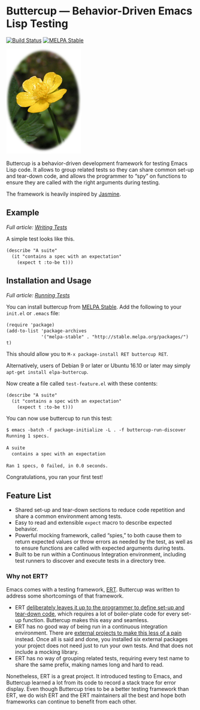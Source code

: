 # Buttercup — Behavior-Driven Emacs Lisp Testing

[![Build Status](https://api.travis-ci.org/jorgenschaefer/emacs-buttercup.svg?branch=master)](https://travis-ci.org/jorgenschaefer/emacs-buttercup)
[![MELPA Stable](http://stable.melpa.org/packages/buttercup-badge.svg)](http://stable.melpa.org/#/buttercup)

![Ranculus repens, photo by sannse](docs/images/buttercup.jpg)

Buttercup is a behavior-driven development framework for testing Emacs
Lisp code. It allows to group related tests so they can share common
set-up and tear-down code, and allows the programmer to “spy” on
functions to ensure they are called with the right arguments during
testing.

The framework is heavily inspired by
[Jasmine](https://jasmine.github.io/edge/introduction.html).

## Example

*Full article: [Writing Tests](docs/writing-tests.md)*

A simple test looks like this.

```Lisp
(describe "A suite"
  (it "contains a spec with an expectation"
    (expect t :to-be t)))
```

## Installation and Usage

*Full article: [Running Tests](docs/running-tests.md)*

You can install buttercup from
[MELPA Stable](http://stable.melpa.org/). Add the following to your
`init.el` or `.emacs` file:

```
(require 'package)
(add-to-list 'package-archives
             '("melpa-stable" . "http://stable.melpa.org/packages/") t)
```

This should allow you to `M-x package-install RET buttercup RET`.

Alternatively, users of Debian 9 or later or Ubuntu 16.10 or later may
simply `apt-get install elpa-buttercup`.

Now create a file called `test-feature.el` with these contents:

```Lisp
(describe "A suite"
  (it "contains a spec with an expectation"
    (expect t :to-be t)))
```

You can now use buttercup to run this test:

```
$ emacs -batch -f package-initialize -L . -f buttercup-run-discover
Running 1 specs.

A suite
  contains a spec with an expectation

Ran 1 specs, 0 failed, in 0.0 seconds.
```

Congratulations, you ran your first test!

## Feature List

- Shared set-up and tear-down sections to reduce code repetition and
  share a common environment among tests.
- Easy to read and extensible `expect` macro to describe expected
  behavior.
- Powerful mocking framework, called “spies,” to both cause them to
  return expected values or throw errors as needed by the test, as
  well as to ensure functions are called with expected arguments
  during tests.
- Built to be run within a Continuous Integration environment,
  including test runners to discover and execute tests in a directory
  tree.

### Why not ERT?

Emacs comes with a testing framework,
[ERT](https://www.gnu.org/software/emacs/manual/html_mono/ert.html).
Buttercup was written to address some shortcomings of that framework.

- ERT
  [deliberately leaves it up to the programmer to define set-up and tear-down code](https://www.gnu.org/software/emacs/manual/html_mono/ert.html#Fixtures-and-Test-Suites),
  which requires a lot of boiler-plate code for every set-up function.
  Buttercup makes this easy and seamless.
- ERT has no good way of being run in a continuous integration
  environment. There are
  [external projects to make this less of a pain](https://github.com/rejeep/ert-runner.el)
  instead. Once all is said and done, you installed six external
  packages your project does not need just to run your own tests. And
  that does not include a mocking library.
- ERT has no way of grouping related tests, requiring every test name
  to share the same prefix, making names long and hard to read.

Nonetheless, ERT is a great project. It introduced testing to Emacs,
and Buttercup learned a lot from its code to record a stack trace for
error display. Even though Buttercup tries to be a better testing
framework than ERT, we do wish ERT and the ERT maintainers all the
best and hope both frameworks can continue to benefit from each other.
